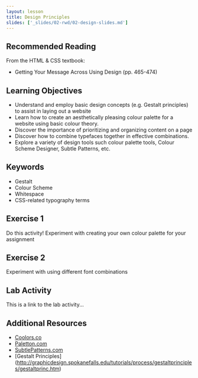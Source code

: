 ```yaml
---
layout: lesson
title: Design Principles
slides: ['_slides/02-rwd/02-design-slides.md']
---
```


## Recommended Reading

From the HTML & CSS textbook:

- Getting Your Message Across Using Design (pp. 465-474)

## Learning Objectives

- Understand and employ basic design concepts (e.g. Gestalt principles) to assist in laying out a website
- Learn how to create an aesthetically pleasing colour palette for a website using basic colour theory.
- Discover the importance of prioritizing and organizing content on a page
- Discover how to combine typefaces together in effective combinations.
- Explore a variety of design tools such colour palette tools, Colour Scheme Designer, Subtle Patterns, etc.

## Keywords

- Gestalt
- Colour Scheme
- Whitespace
- CSS-related typography terms

## Exercise 1

Do this activity!
Experiment with creating your own colour palette for your assignment 

## Exercise 2

Experiment with using different font combinations


## Lab Activity

This is a link to the lab activity...

## Additional Resources

- [Coolors.co](http://coolors.co/)
- [Paletton.com](http://paletton.com/)
- [SubtlePatterns.com](http://www.subtlepatterns.com)
- [Gestalt Principles] (http://graphicdesign.spokanefalls.edu/tutorials/process/gestaltprinciples/gestaltprinc.htm)

